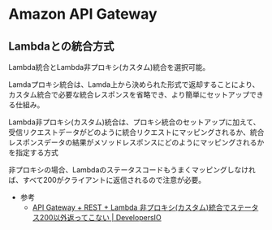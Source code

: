 # Amazon API Gateway

## Lambdaとの統合方式

Lambda統合とLambda非プロキシ(カスタム)統合を選択可能。

Lamdaプロキシ統合は、Lamda上から決められた形式で返却することにより、カスタム統合で必要な統合レスポンスを省略でき、より簡単にセットアップできる仕組み。

Lambda非プロキシ(カスタム)統合は、プロキシ統合のセットアップに加えて、受信リクエストデータがどのように統合リクエストにマッピングされるか、統合レスポンスデータの結果がメソッドレスポンスにどのようにマッピングされるかを指定する方式

非プロキシの場合、Lambdaのステータスコードもうまくマッピングしなければ、すべて200がクライアントに返信されるので注意が必要。

- 参考
  - [API Gateway + REST + Lambda 非プロキシ(カスタム)統合でステータス200以外返ってこない | DevelopersIO](https://dev.classmethod.jp/articles/apigateway-rest-lambda-custom-integrations-status-only-200/)
